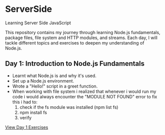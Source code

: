 # ServerSide
 Learning Server Side JavaScript

This repository contains my journey through learning Node.js fundamentals, package files, file system and HTTP modules, and streams. Each day, I will tackle different topics and exercises to deepen my understanding of Node.js.

## Day 1: Introduction to Node.js Fundamentals
- Learnt what Node.js is and why it's used.
- Set up a Node.js environment.
- Wrote a "Hello!" script in a greet function.
- When working with file system i realized that whenever i would run my code i would always encounter the "MODULE NOT FOUND" error to fix this i had to: 
    1. check if the fs module was installed (npm list fs)
    2. npm install fs
    3. verify
    


[View Day 1 Exercises](./Day1)


